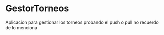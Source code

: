 # GestorTorneos
Aplicacion para gestionar los torneos
 probando el push o pull no recuerdo de lo menciona 
